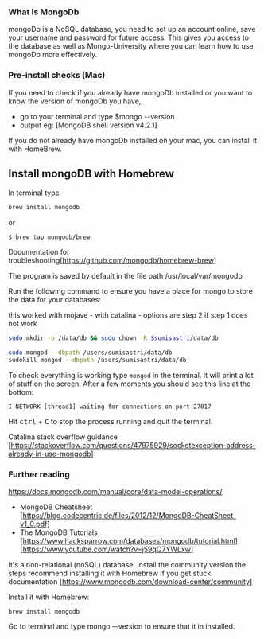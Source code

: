 
### What is MongoDb 

mongoDb is a NoSQL database, you need to set up an account online, save your username and password for future access. This gives you access to the database as well as Mongo-University where you can learn how to use mongoDb more effectively.


### Pre-install checks (Mac)

If you need to check if you already have mongoDb installed or you want to know the version of mongoDb you have, 
- go to your terminal and type $mongo --version 
- output eg: [MongoDB shell version v4.2.1]

If you do not already have mongoDb installed on your mac, you can install it with HomeBrew.

## Install mongoDB with Homebrew

In terminal type

``` sh
brew install mongodb
```
or 

```
$ brew tap mongodb/brew
```

Documentation for troubleshooting[https://github.com/mongodb/homebrew-brew]

The program is saved by default in the file path /usr/local/var/mongodb

Run the following command to ensure you have a place for mongo to store the data for your databases:

this worked with mojave -  with catalina - options are step 2 if step 1 does not work

``` sh
sudo mkdir -p /data/db && sudo chown -R $sumisastri/data/db

sudo mongod --dbpath /users/sumisastri/data/db
sudokill mongod --dbpath /users/sumisastri/data/db
```
To check everything is working type `mongod` in the terminal. It will print a lot of stuff on the screen. After a few moments you should see this line at the bottom:

```
I NETWORK [thread1] waiting for connections on port 27017
```

Hit <kbd>ctrl</kbd> + <kbd>C</kbd> to stop the process running and quit the terminal.

Catalina stack overflow guidance [https://stackoverflow.com/questions/47975929/socketexception-address-already-in-use-mongodb]
<br>


### Further reading

https://docs.mongodb.com/manual/core/data-model-operations/

* MongoDB Cheatsheet [https://blog.codecentric.de/files/2012/12/MongoDB-CheatSheet-v1_0.pdf]
* The MongoDB Tutorials [https://www.hacksparrow.com/databases/mongodb/tutorial.html]
[https://www.youtube.com/watch?v=j59qQ7YWLxw]











It's a non-relational (noSQL) database. Install the community version the steps recommend installing it with Homebrew If you get stuck documentation [https://www.mongodb.com/download-center/community]

Install it with Homebrew:

`brew install mongodb`

Go to terminal and type mongo --version to ensure that it in installed.